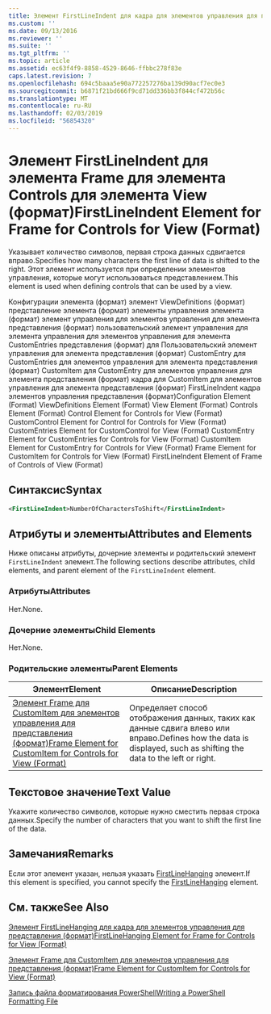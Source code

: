 ```yaml
---
title: Элемент FirstLineIndent для кадра для элементов управления для представления (формат) | Документация Майкрософт
ms.custom: ''
ms.date: 09/13/2016
ms.reviewer: ''
ms.suite: ''
ms.tgt_pltfrm: ''
ms.topic: article
ms.assetid: ec63f4f9-8858-4529-8646-ffbbc278f83e
caps.latest.revision: 7
ms.openlocfilehash: 694c5baaa5e90a772257276ba139d90acf7ec0e3
ms.sourcegitcommit: b6871f21bd666f9cd71dd336bb3f844cf472b56c
ms.translationtype: MT
ms.contentlocale: ru-RU
ms.lasthandoff: 02/03/2019
ms.locfileid: "56854320"
---
```

# <a name="firstlineindent-element-for-frame-for-controls-for-view-format"></a><span data-ttu-id="3682b-102">Элемент FirstLineIndent для элемента Frame для элемента Controls для элемента View (формат)</span><span class="sxs-lookup"><span data-stu-id="3682b-102">FirstLineIndent Element for Frame for Controls for View (Format)</span></span>

<span data-ttu-id="3682b-103">Указывает количество символов, первая строка данных сдвигается вправо.</span><span class="sxs-lookup"><span data-stu-id="3682b-103">Specifies how many characters the first line of data is shifted to the right.</span></span> <span data-ttu-id="3682b-104">Этот элемент используется при определении элементов управления, которые могут использоваться представлением.</span><span class="sxs-lookup"><span data-stu-id="3682b-104">This element is used when defining controls that can be used by a view.</span></span>

<span data-ttu-id="3682b-105">Конфигурации элемента (формат) элемент ViewDefinitions (формат) представление элемента (формат) элементы управления элемента (формат) элемент управления для элементов управления для элемента представления (формат) пользовательский элемент управления для элемента управления для элементов управления для элемента CustomEntries представления (формат) для Пользовательский элемент управления для элемента представления (формат) CustomEntry для CustomEntries для элементов управления для элемента представления (формат) CustomItem для CustomEntry для элементов управления для элемента представления (формат) кадра для CustomItem для элементов управления для элемента представления (формат) FirstLineIndent кадра элементов управления представления (формат)</span><span class="sxs-lookup"><span data-stu-id="3682b-105">Configuration Element (Format) ViewDefinitions Element (Format) View Element (Format) Controls Element (Format) Control Element for Controls for View (Format) CustomControl Element for Control for Controls for View (Format) CustomEntries Element for CustomControl for View (Format) CustomEntry Element for CustomEntries for Controls for View (Format) CustomItem Element for CustomEntry for Controls for View (Format) Frame Element for CustomItem for Controls for View (Format) FirstLineIndent Element of Frame of Controls of View (Format)</span></span>

## <a name="syntax"></a><span data-ttu-id="3682b-106">Синтаксис</span><span class="sxs-lookup"><span data-stu-id="3682b-106">Syntax</span></span>

```xml
<FirstLineIndent>NumberOfCharactersToShift</FirstLineIndent>
```

## <a name="attributes-and-elements"></a><span data-ttu-id="3682b-107">Атрибуты и элементы</span><span class="sxs-lookup"><span data-stu-id="3682b-107">Attributes and Elements</span></span>

<span data-ttu-id="3682b-108">Ниже описаны атрибуты, дочерние элементы и родительский элемент `FirstLineIndent` элемент.</span><span class="sxs-lookup"><span data-stu-id="3682b-108">The following sections describe attributes, child elements, and parent element of the `FirstLineIndent` element.</span></span>

### <a name="attributes"></a><span data-ttu-id="3682b-109">Атрибуты</span><span class="sxs-lookup"><span data-stu-id="3682b-109">Attributes</span></span>

<span data-ttu-id="3682b-110">Нет.</span><span class="sxs-lookup"><span data-stu-id="3682b-110">None.</span></span>

### <a name="child-elements"></a><span data-ttu-id="3682b-111">Дочерние элементы</span><span class="sxs-lookup"><span data-stu-id="3682b-111">Child Elements</span></span>

<span data-ttu-id="3682b-112">Нет.</span><span class="sxs-lookup"><span data-stu-id="3682b-112">None.</span></span>

### <a name="parent-elements"></a><span data-ttu-id="3682b-113">Родительские элементы</span><span class="sxs-lookup"><span data-stu-id="3682b-113">Parent Elements</span></span>

|<span data-ttu-id="3682b-114">Элемент</span><span class="sxs-lookup"><span data-stu-id="3682b-114">Element</span></span>|<span data-ttu-id="3682b-115">Описание</span><span class="sxs-lookup"><span data-stu-id="3682b-115">Description</span></span>|
|-------------|-----------------|
|[<span data-ttu-id="3682b-116">Элемент Frame для CustomItem для элементов управления для представления (формат)</span><span class="sxs-lookup"><span data-stu-id="3682b-116">Frame Element for CustomItem for Controls for View (Format)</span></span>](./frame-element-for-customitem-for-controls-for-view-format.md)|<span data-ttu-id="3682b-117">Определяет способ отображения данных, таких как данные сдвига влево или вправо.</span><span class="sxs-lookup"><span data-stu-id="3682b-117">Defines how the data is displayed, such as shifting the data to the left or right.</span></span>|

## <a name="text-value"></a><span data-ttu-id="3682b-118">Текстовое значение</span><span class="sxs-lookup"><span data-stu-id="3682b-118">Text Value</span></span>

<span data-ttu-id="3682b-119">Укажите количество символов, которые нужно сместить первая строка данных.</span><span class="sxs-lookup"><span data-stu-id="3682b-119">Specify the number of characters that you want to shift the first line of the data.</span></span>

## <a name="remarks"></a><span data-ttu-id="3682b-120">Замечания</span><span class="sxs-lookup"><span data-stu-id="3682b-120">Remarks</span></span>

<span data-ttu-id="3682b-121">Если этот элемент указан, нельзя указать [FirstLineHanging](./firstlinehanging-element-for-frame-for-controls-for-view-format.md) элемент.</span><span class="sxs-lookup"><span data-stu-id="3682b-121">If this element is specified, you cannot specify the [FirstLineHanging](./firstlinehanging-element-for-frame-for-controls-for-view-format.md) element.</span></span>

## <a name="see-also"></a><span data-ttu-id="3682b-122">См. также</span><span class="sxs-lookup"><span data-stu-id="3682b-122">See Also</span></span>

[<span data-ttu-id="3682b-123">Элемент FirstLineHanging для кадра для элементов управления для представления (формат)</span><span class="sxs-lookup"><span data-stu-id="3682b-123">FirstLineHanging Element for Frame for Controls for View (Format)</span></span>](./firstlinehanging-element-for-frame-for-controls-for-view-format.md)

[<span data-ttu-id="3682b-124">Элемент Frame для CustomItem для элементов управления для представления (формат)</span><span class="sxs-lookup"><span data-stu-id="3682b-124">Frame Element for CustomItem for Controls for View (Format)</span></span>](./frame-element-for-customitem-for-controls-for-view-format.md)

[<span data-ttu-id="3682b-125">Запись файла форматирования PowerShell</span><span class="sxs-lookup"><span data-stu-id="3682b-125">Writing a PowerShell Formatting File</span></span>](./writing-a-powershell-formatting-file.md)
